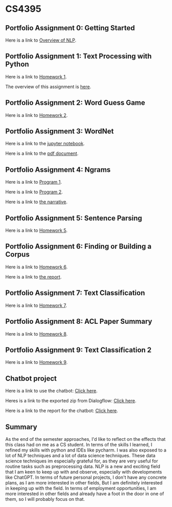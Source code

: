 # CS4395

## Portfolio Assignment 0: Getting Started

Here is a link to [Overview of NLP](Overview_of_NLP.pdf).

## Portfolio Assignment 1: Text Processing with Python

Here is a link to [Homework 1](Homework1_axi180011.py).

The overview of this assignment is [here](PA1_Overview.md).

## Portfolio Assignment 2: Word Guess Game

Here is a link to [Homework 2](Homework2_axi180011.py).

## Portfolio Assignment 3: WordNet

Here is a link to the [jupyter notebook](Homework3_axi180011.ipynb).  

Here is a link to the [pdf document](Homework3_axi180011.pdf).

## Portfolio Assignment 4: Ngrams

Here is a link to [Program 1](Program1.py).   

Here is a link to [Program 2](Program2.py).

Here is a link to [the narrative](Portfolio_Chapter_8_N-grams_Narrative.pdf).

## Portfolio Assignment 5: Sentence Parsing

Here is a link to [Homework 5](NLP_Parsing_HW.pdf).

## Portfolio Assignment 6: Finding or Building a Corpus

Here is a link to [Homework 6](Homework6_axi180011.py).   

Here is a link to [the report](HW6Report.pdf).   

## Portfolio Assignment 7: Text Classification  

Here is a link to [Homework 7](PA7.ipynb-Colaboratory.pdf).  

## Portfolio Assignment 8: ACL Paper Summary

Here is a link to [Homework 8](ACL_Paper_Summary-Ahmed_Iqbal.pdf).  

## Portfolio Assignment 9: Text Classification 2

Here is a link to [Homework 9](PA_9_TC2-Colaboratory.pdf).  

## Chatbot project

Here is a link to use the chatbot: [Click here](https://bot.dialogflow.com/d86c53c2-5aa5-4db5-8733-d986197b0638).

Heres is a link to the exported zip from Dialogflow: [Click here](KebabBot.zip).

Here is a link to the report for the chatbot: [Click here](Chatbot_report.docx).


## Summary 

As the end of the semester approaches, I'd like to reflect on the effects that this class had on me as a CS student. In terms of the skills I learned, I refined my skills with python and IDEs like pycharm. I was also exposed to a lot of NLP techniques and a lot of data science techniques. These data science techniques im especially grateful for, as they are very useful for routine tasks such as preprocessing data. NLP is a new and exciting field that I am keen to keep up with and observe, especially with developments like ChatGPT. In terms of future personal projects, I don't have any concrete plans, as I am more interested in other fields, But I am definitely interested in keeping up with the field. In terms of employment opportunities, I am more interested in other fields and already have a foot in the door in one of them, so I will probably focus on that.